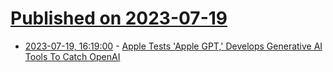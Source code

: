 # [Published on 2023-07-19](index.md)

* [2023-07-19, 16:19:00](https://apple.slashdot.org/story/23/07/19/1619235/apple-tests-apple-gpt-develops-generative-ai-tools-to-catch-openai?utm_source=rss1.0mainlinkanon&utm_medium=feed) - [Apple Tests 'Apple GPT,' Develops Generative AI Tools To Catch OpenAI](https://apple.slashdot.org/story/23/07/19/1619235/apple-tests-apple-gpt-develops-generative-ai-tools-to-catch-openai?utm_source=rss1.0mainlinkanon&utm_medium=feed)
